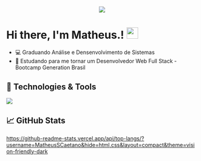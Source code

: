 <h1 align="center">
  <img src="https://github.com/MatheusSCaetano/MatheusSCaetano/blob/main/blackpanther.gif">
</h1>

# Hi there, I'm Matheus.! <img src="https://raw.githubusercontent.com/MartinHeinz/MartinHeinz/master/wave.gif" width="30px">

- 💻 Graduando Análise e Densenvolvimento de Sistemas
- 🚀 Estudando para me tornar um Desenvolvedor Web Full Stack - Bootcamp Generation Brasil

## 🔧 Technologies & Tools
<img src="https://img.shields.io/badge/Back End-Java-f55247"/> 

## &#x1f4c8; GitHub Stats
https://github-readme-stats.vercel.app/api/top-langs/?username=MatheusSCaetano&hide=html,css&layout=compact&theme=vision-friendly-dark
